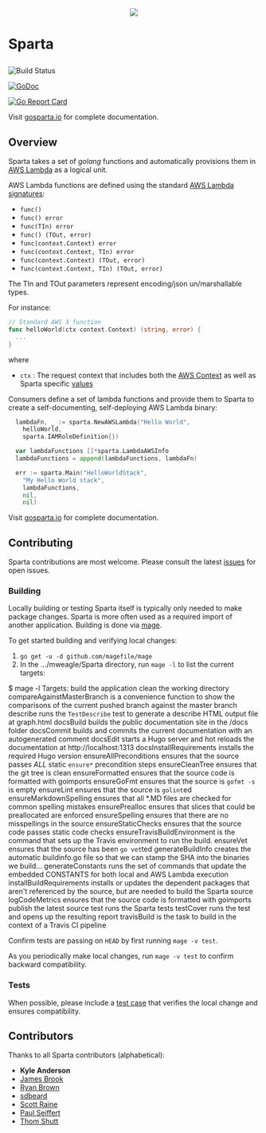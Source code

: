 <div align="center"><img src="https://raw.githubusercontent.com/mweagle/Sparta/master/docs_source/static/site/SpartaLogoLarge.png" />
</div>

# Sparta <p align="center">

![Build Status](https://github.com/mweagle/Sparta/workflows/.github/workflows/go.yml/badge.svg)

[![GoDoc](https://godoc.org/github.com/mweagle/Sparta?status.svg)](https://godoc.org/github.com/mweagle/Sparta)

[![Go Report Card](https://goreportcard.com/badge/github.com/mweagle/Sparta)](https://goreportcard.com/report/github.com/mweagle/Sparta)

Visit [gosparta.io](https://gosparta.io) for complete documentation.

## Overview

Sparta takes a set of _golang_ functions and automatically provisions them in
[AWS Lambda](https://aws.amazon.com/lambda/) as a logical unit.

AWS Lambda functions are defined using the standard [AWS Lambda signatures](https://aws.amazon.com/blogs/compute/announcing-go-support-for-aws-lambda/):

- `func()`
- `func() error`
- `func(TIn) error`
- `func() (TOut, error)`
- `func(context.Context) error`
- `func(context.Context, TIn) error`
- `func(context.Context) (TOut, error)`
- `func(context.Context, TIn) (TOut, error)`

The TIn and TOut parameters represent encoding/json un/marshallable types.

For instance:

```go
// Standard AWS λ function
func helloWorld(ctx context.Context) (string, error) {
  ...
}
```

where

- `ctx` : The request context that includes both the [AWS Context](https://github.com/aws/aws-lambda-go/blob/master/lambdacontext/context.go) as well as Sparta specific [values](https://godoc.org/github.com/mweagle/Sparta#pkg-constants.)

Consumers define a set of lambda functions and provide them to Sparta to create a self-documenting, self-deploying AWS Lambda binary:

```go
  lambdaFn, _ := sparta.NewAWSLambda("Hello World",
    helloWorld,
    sparta.IAMRoleDefinition{})

  var lambdaFunctions []*sparta.LambdaAWSInfo
  lambdaFunctions = append(lambdaFunctions, lambdaFn)

  err := sparta.Main("HelloWorldStack",
    "My Hello World stack",
    lambdaFunctions,
    nil,
    nil)
```

Visit [gosparta.io](https://gosparta.io) for complete documentation.

## Contributing

Sparta contributions are most welcome. Please consult the latest [issues](https://github.com/mweagle/Sparta/issues) for open issues.

### Building

Locally building or testing Sparta itself is typically only needed to make package
changes. Sparta is more often used as a required import of another application.
Building is done via [mage](https://magefile.org/).

To get started building and verifying local changes:

1. `go get -u -d github.com/magefile/mage`
1. In the .../mweagle/Sparta directory, run `mage -l` to list the current targets:

\$ mage -l
Targets:
build the application
clean the working directory
compareAgainstMasterBranch is a convenience function to show the comparisons of the current pushed branch against the master branch
describe runs the `TestDescribe` test to generate a describe HTML output file at graph.html
docsBuild builds the public documentation site in the /docs folder
docsCommit builds and commits the current documentation with an autogenerated comment
docsEdit starts a Hugo server and hot reloads the documentation at http://localhost:1313
docsInstallRequirements installs the required Hugo version
ensureAllPreconditions ensures that the source passes _ALL_ static `ensure*` precondition steps
ensureCleanTree ensures that the git tree is clean
ensureFormatted ensures that the source code is formatted with goimports
ensureGoFmt ensures that the source is `gofmt -s` is empty
ensureLint ensures that the source is `golint`ed
ensureMarkdownSpelling ensures that all \*.MD files are checked for common spelling mistakes
ensurePrealloc ensures that slices that could be preallocated are enforced
ensureSpelling ensures that there are no misspellings in the source
ensureStaticChecks ensures that the source code passes static code checks
ensureTravisBuildEnvironment is the command that sets up the Travis environment to run the build.
ensureVet ensures that the source has been `go vet`ted
generateBuildInfo creates the automatic buildinfo.go file so that we can stamp the SHA into the binaries we build...
generateConstants runs the set of commands that update the embedded CONSTANTS for both local and AWS Lambda execution
installBuildRequirements installs or updates the dependent packages that aren't referenced by the source, but are needed to build the Sparta source
logCodeMetrics ensures that the source code is formatted with goimports
publish the latest source
test runs the Sparta tests
testCover runs the test and opens up the resulting report
travisBuild is the task to build in the context of a Travis CI pipeline

Confirm tests are passing on `HEAD` by first running `mage -v test`.

As you periodically make local changes, run `mage -v test` to confirm backward compatibility.

### Tests

When possible, please include a [test case](https://golang.org/pkg/testing/) that verifies the local change and ensures compatibility.

## Contributors

Thanks to all Sparta contributors (alphabetical):

- **Kyle Anderson**
- [James Brook](https://github.com/jbrook)
- [Ryan Brown](https://github.com/ryansb)
- [sdbeard](https://github.com/sdbeard)
- [Scott Raine](https://github.com/nylar)
- [Paul Seiffert](https://github.com/seiffert)
- [Thom Shutt](https://github.com/thomshutt)
